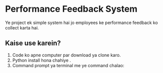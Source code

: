 # Performance Feedback System

Ye project ek simple system hai jo employees ke performance feedback ko collect karta hai.

## Kaise use karein?

1. Code ko apne computer par download ya clone karo.
2. Python install hona chahiye .
3. Command prompt ya terminal me ye command chalao:
